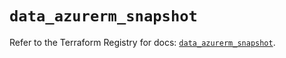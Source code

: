 # `data_azurerm_snapshot`

Refer to the Terraform Registry for docs: [`data_azurerm_snapshot`](https://registry.terraform.io/providers/hashicorp/azurerm/3.106.1/docs/data-sources/snapshot).
